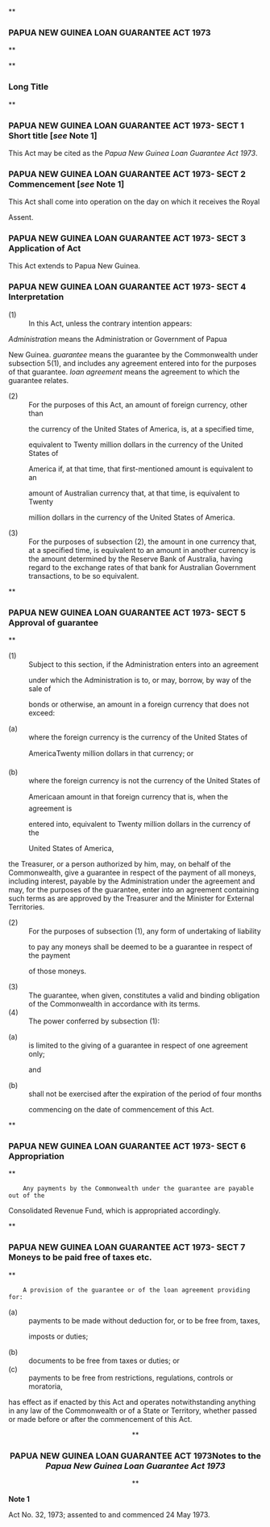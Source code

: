 **

###  PAPUA NEW GUINEA LOAN GUARANTEE ACT 1973 
**


**

###  Long Title 
**
###  PAPUA NEW GUINEA LOAN GUARANTEE ACT 1973- SECT 1  Short title [_see_ Note 1] 
This Act may be cited as the _Papua New Guinea Loan Guarantee Act 1973_.

 
###  PAPUA NEW GUINEA LOAN GUARANTEE ACT 1973- SECT 2  Commencement [_see_ Note 1] 
This Act shall come into operation on the day on which it receives the Royal

Assent.

 
###  PAPUA NEW GUINEA LOAN GUARANTEE ACT 1973- SECT 3  Application of Act 
This Act extends to Papua New Guinea.

 
###  PAPUA NEW GUINEA LOAN GUARANTEE ACT 1973- SECT 4  Interpretation 
<dt>(1)</dt><dd>In this Act, unless the contrary intention appears:

</dd> 
<dl compact=""><dl compact="">

_Administration_ means the Administration or Government of Papua

New Guinea. _guarantee_ means the guarantee by the Commonwealth under subsection&#160;5(1), and includes any agreement entered into for the purposes of that guarantee. _loan agreement_ means the agreement to which the guarantee relates.  </dl></dl>

<dl compact="">

<dt>(2)</dt><dd>For the purposes of this Act, an amount of foreign currency, other than

the currency of the United States of America, is, at a specified time,

equivalent to Twenty million dollars in the currency of the United States of

America if, at that time, that first-mentioned amount is equivalent to an

amount of Australian currency that, at that time, is equivalent to Twenty

million dollars in the currency of the United States of America.</dd> <dt>(3)</dt><dd>For the purposes of subsection (2), the amount in one currency that, at a specified time, is equivalent to an amount in another currency is the amount determined by the Reserve Bank of Australia, having regard to the exchange rates of that bank for Australian Government transactions, to be so equivalent. </dd> </dl>

**

###  PAPUA NEW GUINEA LOAN GUARANTEE ACT 1973- SECT 5  Approval of guarantee 
**

 <dl compact="">

<dt>(1)</dt><dd>Subject to this section, if the Administration enters into an agreement

under which the Administration is to, or may, borrow, by way of the sale of

bonds or otherwise, an amount in a foreign currency that does not exceed:

</dd> </dl>

<dl compact=""><dl compact=""><dl compact="">

<dt>(a)</dt><dd>where the foreign currency is the currency of the United States of

America&#151;Twenty million dollars in that currency; or</dd>

<dt>(b)</dt><dd>where the foreign currency is not the currency of the United States of

America&#151;an amount in that foreign currency that is, when the agreement is

entered into, equivalent to Twenty million dollars in the currency of the

United States of America,

</dd>

</dl></dl></dl>

the Treasurer, or a person authorized by him, may, on behalf of the Commonwealth, give a guarantee in respect of the payment of all moneys, including interest, payable by the Administration under the agreement and may, for the purposes of the guarantee, enter into an agreement containing such terms as are approved by the Treasurer and the Minister for External Territories.

<dl compact="">

<dt>(2)</dt><dd>For the purposes of subsection (1), any form of undertaking of liability

to pay any moneys shall be deemed to be a guarantee in respect of the payment

of those moneys.</dd> <dt>(3)</dt><dd>The guarantee, when given, constitutes a valid and binding obligation of the Commonwealth in accordance with its terms.</dd> <dt>(4)</dt><dd>The power conferred by subsection (1): </dd> </dl>

<dl compact=""><dl compact=""><dl compact="">

<dt>(a)</dt><dd>is limited to the giving of a guarantee in respect of one agreement only;

and </dd>

<dt>(b)</dt><dd>shall not be exercised after the expiration of the period of four months

commencing on the date of commencement of this Act.

</dd>

</dl></dl></dl>

**

###  PAPUA NEW GUINEA LOAN GUARANTEE ACT 1973- SECT 6  Appropriation 
**

 <dl compact="">

		Any payments by the Commonwealth under the guarantee are payable out of the

Consolidated Revenue Fund, which is appropriated accordingly.

 </dl>

**

###  PAPUA NEW GUINEA LOAN GUARANTEE ACT 1973- SECT 7  Moneys to be paid free of taxes etc. 
**

 <dl compact="">

		A provision of the guarantee or of the loan agreement providing for:

 </dl>

<dl compact=""><dl compact=""><dl compact="">

<dt>(a)</dt><dd>payments to be made without deduction for, or to be free from, taxes,

imposts or duties;</dd>

<dt>(b)</dt><dd>documents to be free from taxes or duties; or</dd>

<dt>(c)</dt><dd>payments to be free from restrictions, regulations, controls or moratoria,

</dd>

</dl></dl></dl>

has effect as if enacted by this Act and operates notwithstanding anything in any law of the Commonwealth or of a State or Territory, whether passed or made before or after the commencement of this Act. 

<center>**

###  PAPUA NEW GUINEA LOAN GUARANTEE ACT 1973<centreit>Notes to the _Papua New Guinea Loan Guarantee Act 1973_ </centreit>
**</center>

**Note 1**

Act No. 32, 1973; assented to and commenced 24 May 1973.

 


